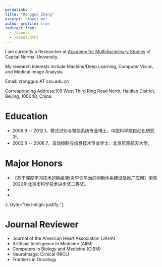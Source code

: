 ```yaml
---
permalink: /
title: "Rongguo Zhang"
excerpt: "About me"
author_profile: true
redirect_from: 
  - /about/
  - /about.html
---
```


I am currently a Researcher at [Academy for Multidisciplinary Studies](https://ams.cnu.edu.cn/index.htm) of Capital Normal University. 

My research interests include Machine/Deep Learning, Computer Vision, and Medical Image Analysis.

Email: zrongguo AT cnu.edu.cn

Corresponding Address:105 West Third Ring Road North, Haidian District, Beijing, 100048, China.

# Education
* 2006.9 -- 2012.1，模式识别与智能系统专业博士，中国科学院自动化研究所。
* 2002.9 -- 2006.7，自动控制与信息技术专业学士，北京航空航天大学。


# Major Honors
* 《基于深度学习技术的肺癌/肺炎早诊早治的创新体系建设及推广应用》荣获2020年北京市科学技术进步奖二等奖。
* .
* 
{: style="text-align: justify;"}

# Journal Reviewer
* Journal of the American Heart Association (JAHA)
* Artificial Intelligence In Medicine (AIIM)
* Computers in Biology and Medicine (CIBM)
* NeuroImage: Clinical  (NICL)
* Frontiers in Oncology

<script type="text/javascript" id="clstr_globe" src="//clustrmaps.com/globe.js?w=150&d=iEfoJ2a3aSRrfkkD55uM2xvtuLrHssd-k4OtzGp8_j8"></script>
